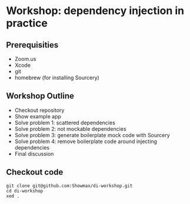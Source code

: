 # Workshop: dependency injection in practice

## Prerequisities

* Zoom.us
* Xcode
* git
* homebrew (for installing Sourcery)

## Workshop Outline

* Checkout repository
* Show example app
* Solve problem 1: scattered dependencies
* Solve problem 2: not mockable dependencies
* Solve problem 3: generate boilerplate mock code with Sourcery
* Solve problem 4: remove boilerplate code around injecting dependencies
* Final discussion

## Checkout code

```
git clone git@github.com:Showmax/di-workshop.git
cd di-workshop
xed .
```
